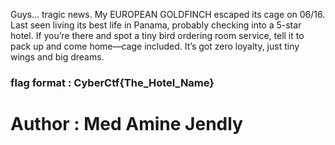 <p>Guys… tragic news. My EUROPEAN GOLDFINCH escaped its cage on 06/16. Last seen living its best life in Panama, probably checking into a 5-star hotel. If you’re there and spot a tiny bird ordering room service, tell it to pack up and come home—cage included. It’s got zero loyalty, just tiny wings and big dreams.</p>

<h3>flag format : CyberCtf{The_Hotel_Name}</h3>

<h1>Author : Med Amine Jendly</h1>
